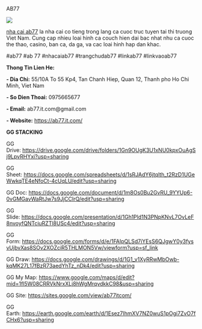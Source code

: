 AB77

![](https://s3-ap-northeast-1.amazonaws.com/g0v-hackmd-images/uploads/upload_dfd699fb40ac7e02a68190210ab6982b.jpg)

<p><a href="https://ab77.it.com/">nha cai ab77</a> la nha cai co tieng trong lang ca cuoc truc tuyen tai thi truong Viet Nam. Cung cap nhieu loai hinh ca couch hien dai bac nhat nhu ca cuoc the thao, casino, ban ca, da ga, va cac loai hinh hap dan khac.</p>
<p>#ab77 #ab 77 #nhacaiab77 #trangchudab77 #linkab77 #linkvaoab77</p>
<p><strong>Thong Tin Lien He:</strong></p>
<p><strong>- Dia Chi:</strong> 55/10A To 55 Kp4, Tan Chanh Hiep, Quan 12, Thanh pho Ho Chi Minh, Viet Nam</p>
<p><strong>- So Dien Thoai:</strong> 0975665677</p>
<p><strong>- Email:</strong> ab77.it.com@gmail.com</p>
<p dir="ltr"><strong>- Website:</strong>&nbsp;<a href="https://ab77.it.com/">https://ab77.it.com/</a></p>
<p dir="ltr"><strong>GG STACKING</strong></p>
<p dir="ltr">GG Drive:&nbsp;<a href="https://drive.google.com/drive/folders/1Gn9OUgK3U1xNU0kpxOuAgSj9LpvRHYxi?usp=sharing">https://drive.google.com/drive/folders/1Gn9OUgK3U1xNU0kpxOuAgSj9LpvRHYxi?usp=sharing</a></p>
<p dir="ltr">GG Sheet:&nbsp;<a href="https://docs.google.com/spreadsheets/d/1sRJAdY6jtqlth_t2RzD1UGeWwkqTE4eNfoCt-4cUqLU/edit?usp=sharing">https://docs.google.com/spreadsheets/d/1sRJAdY6jtqlth_t2RzD1UGeWwkqTE4eNfoCt-4cUqLU/edit?usp=sharing</a></p>
<p dir="ltr">GG Doc:&nbsp;<a href="https://docs.google.com/document/d/1m8Os0Bu2GvRU_9YYUp6-0vGMGavWaRtJw7s9JjCCIrQ/edit?usp=sharing">https://docs.google.com/document/d/1m8Os0Bu2GvRU_9YYUp6-0vGMGavWaRtJw7s9JjCCIrQ/edit?usp=sharing</a></p>
<p dir="ltr">GG Slide:&nbsp;<a href="https://docs.google.com/presentation/d/1Gh1Pld1N3PNpKNvL7OvLeF8nvoyfQNTciuRZTl8USc4/edit?usp=sharing">https://docs.google.com/presentation/d/1Gh1Pld1N3PNpKNvL7OvLeF8nvoyfQNTciuRZTl8USc4/edit?usp=sharing</a></p>
<p dir="ltr">GG Form:&nbsp;<a href="https://docs.google.com/forms/d/e/1FAIpQLSd7iYEsS6QJgwY0y3fysvUjbvXas8SOv2XOZciR5THLMON5Vw/viewform?usp=sf_link">https://docs.google.com/forms/d/e/1FAIpQLSd7iYEsS6QJgwY0y3fysvUjbvXas8SOv2XOZciR5THLMON5Vw/viewform?usp=sf_link</a></p>
<p dir="ltr">GG Draw:&nbsp;<a href="https://docs.google.com/drawings/d/1G1_v1XyRRwMbOwb-kqMK27L17fBzR73aedYhTz_nDk4/edit?usp=sharing">https://docs.google.com/drawings/d/1G1_v1XyRRwMbOwb-kqMK27L17fBzR73aedYhTz_nDk4/edit?usp=sharing</a></p>
<p dir="ltr">GG My Map:&nbsp;<a href="https://www.google.com/maps/d/edit?mid=1fl5W08CRRVkNrxXLj8hWgMrqvdkkC98&amp;usp=sharing">https://www.google.com/maps/d/edit?mid=1fl5W08CRRVkNrxXLj8hWgMrqvdkkC98&amp;usp=sharing</a></p>
<p dir="ltr">GG Site:&nbsp;<a href="https://sites.google.com/view/ab77itcom/">https://sites.google.com/view/ab77itcom/</a></p>
<p>GG Earth:&nbsp;<a href="https://earth.google.com/earth/d/1Esez7IhmXV7NZ0wuS1pOgi7ZvO7fCHx6?usp=sharing">https://earth.google.com/earth/d/1Esez7IhmXV7NZ0wuS1pOgi7ZvO7fCHx6?usp=sharing</a></p>